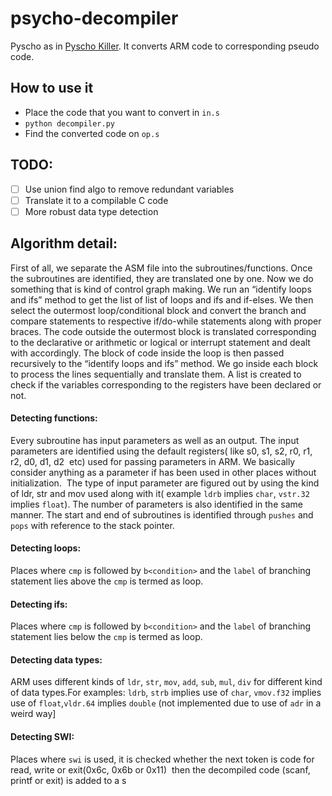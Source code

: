 # psycho-decompiler
Pyscho as in [Pyscho Killer](https://www.youtube.com/watch?v=yX6FsTIq6ls). 
It converts ARM code to corresponding pseudo code. 

## How to use it

- Place the code that you want to convert in `in.s`
- `python decompiler.py`
- Find the converted code on `op.s`

## TODO:

- [ ] Use union find algo to remove redundant variables
- [ ] Translate it to a compilable C code
- [ ] More robust data type detection

## Algorithm detail: 

First of all, we separate the ASM file into the subroutines/functions. Once the subroutines are identified, they are translated one by one. Now we do something
that is kind of control graph making. We run an “identify loops and ifs” method to get the list of list of loops and ifs and if-elses. We then select the outermost loop/conditional block and convert the branch and compare statements
to respective if/do-while statements along with proper braces. The code outside the outermost block is translated corresponding to the declarative or arithmetic or logical or interrupt
statement and dealt with accordingly. The block of code inside the loop is then passed recursively to the “identify loops and ifs” method. We go inside each block to process the lines sequentially and translate them. A list is created to check if the
variables corresponding to the registers have been declared or not.

#### Detecting functions:
Every subroutine has input parameters as well as an output. The input parameters are identified using the default registers( like s0, s1, s2, r0, r1, r2, d0, d1, d2 ​ etc) used for passing parameters in
ARM. We basically consider anything as a  parameter if has been used in other places without initialization. ​ The type of input parameter are figured out by using the kind of ldr, str and mov
used along with it( example `ldrb` implies `char`, `vstr.32` implies `float`). The number of parameters is also identified in the same manner. The start and end of subroutines is identified through
`pushes` and `pops` with reference to the stack pointer.

#### Detecting loops:
Places where `cmp​` is followed by `b<condition>`​ and the `label`​ of branching statement lies above​ the `cmp`​ is termed as loop.

#### Detecting ifs:
Places where `cmp`​ is followed by `b<condition>`​ and the `label`​ of branching statement lies below​ the `cmp`​ is termed as loop.

#### Detecting data types:
ARM uses different kinds of `ldr`, `str`, `mov`, `add`, `sub`, `mul`, `div` for different kind of data types.For examples: `ldrb`, `strb` implies use of `char`, `vmov.f32` implies use of `float`,​ `vldr.64` implies `double` (not implemented due to use of `adr` in a  weird way]

#### Detecting SWI:
Places where `swi` is used, it is checked whether the next token is code for read, write or exit(0x6c, 0x6b or 0x11) ​ then the decompiled code (scanf, printf or exit) is added to a  s


